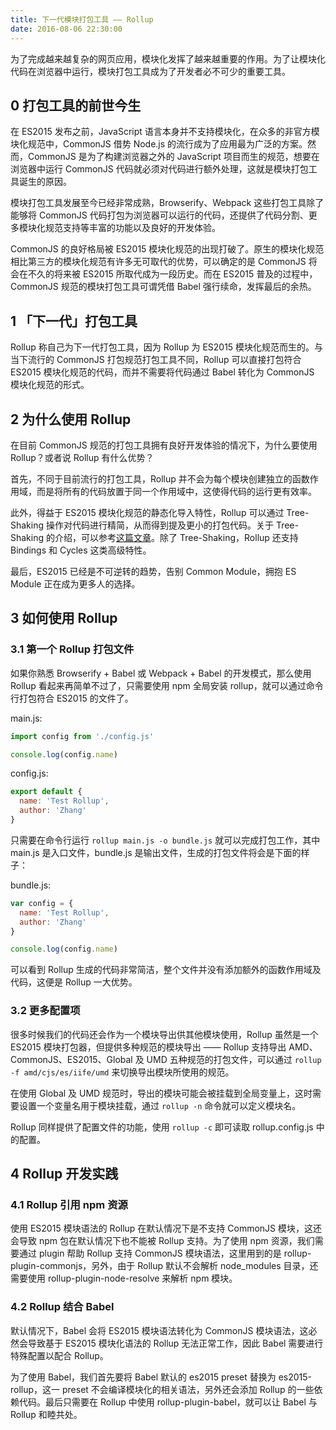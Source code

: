```yaml
---
title: 下一代模块打包工具 —— Rollup
date: 2016-08-06 22:30:00
---
```


为了完成越来越复杂的网页应用，模块化发挥了越来越重要的作用。为了让模块化代码在浏览器中运行，模块打包工具成为了开发者必不可少的重要工具。

<!--more-->

## 0 打包工具的前世今生

在 ES2015 发布之前，JavaScript 语言本身并不支持模块化，在众多的非官方模块化规范中，CommonJS 借势 Node.js 的流行成为了应用最为广泛的方案。然而，CommonJS 是为了构建浏览器之外的 JavaScript 项目而生的规范，想要在浏览器中运行 CommonJS 代码就必须对代码进行额外处理，这就是模块打包工具诞生的原因。

模块打包工具发展至今已经非常成熟，Browserify、Webpack 这些打包工具除了能够将 CommonJS 代码打包为浏览器可以运行的代码，还提供了代码分割、更多模块化规范支持等丰富的功能以及良好的开发体验。

CommonJS 的良好格局被 ES2015 模块化规范的出现打破了。原生的模块化规范相比第三方的模块化规范有许多无可取代的优势，可以确定的是 CommonJS 将会在不久的将来被 ES2015 所取代成为一段历史。而在 ES2015 普及的过程中，CommonJS 规范的模块打包工具可谓凭借 Babel 强行续命，发挥最后的余热。

## 1 「下一代」打包工具

Rollup 称自己为下一代打包工具，因为 Rollup 为 ES2015 模块化规范而生的。与当下流行的 CommonJS 打包规范打包工具不同，Rollup 可以直接打包符合 ES2015 模块化规范的代码，而并不需要将代码通过 Babel 转化为 CommonJS 模块化规范的形式。

## 2 为什么使用 Rollup

在目前 CommonJS 规范的打包工具拥有良好开发体验的情况下，为什么要使用 Rollup？或者说 Rollup 有什么优势？

首先，不同于目前流行的打包工具，Rollup 并不会为每个模块创建独立的函数作用域，而是将所有的代码放置于同一个作用域中，这使得代码的运行更有效率。

此外，得益于 ES2015 模块化规范的静态化导入特性，Rollup 可以通过 Tree-Shaking 操作对代码进行精简，从而得到提及更小的打包代码。关于 Tree-Shaking 的介绍，可以参考[这篇文章](/webpack-tree-shaking)。除了 Tree-Shaking，Rollup 还支持 Bindings 和 Cycles 这类高级特性。

最后，ES2015 已经是不可逆转的趋势，告别 Common Module，拥抱 ES Module 正在成为更多人的选择。

## 3 如何使用 Rollup

### 3.1 第一个 Rollup 打包文件

如果你熟悉 Browserify + Babel 或 Webpack + Babel 的开发模式，那么使用 Rollup 看起来再简单不过了，只需要使用 npm 全局安装 rollup，就可以通过命令行打包符合 ES2015 的文件了。

main.js:

```js
import config from './config.js'

console.log(config.name)
```

config.js:

```js
export default {
  name: 'Test Rollup',
  author: 'Zhang'
}
```

只需要在命令行运行 `rollup main.js -o bundle.js` 就可以完成打包工作，其中 main.js 是入口文件，bundle.js 是输出文件，生成的打包文件将会是下面的样子：

bundle.js:

```js
var config = {
  name: 'Test Rollup',
  author: 'Zhang'
}

console.log(config.name)
```

可以看到 Rollup 生成的代码非常简洁，整个文件并没有添加额外的函数作用域及代码，这便是 Rollup 一大优势。

### 3.2 更多配置项

很多时候我们的代码还会作为一个模块导出供其他模块使用，Rollup 虽然是一个 ES2015 模块打包器，但提供多种规范的模块导出 —— Rollup 支持导出 AMD、CommonJS、ES2015、Global 及 UMD 五种规范的打包文件，可以通过 `rollup -f amd/cjs/es/iife/umd` 来切换导出模块所使用的规范。

在使用 Global 及 UMD 规范时，导出的模块可能会被挂载到全局变量上，这时需要设置一个变量名用于模块挂载，通过 `rollup -n` 命令就可以定义模块名。

Rollup 同样提供了配置文件的功能，使用 `rollup -c` 即可读取 rollup.config.js 中的配置。

## 4 Rollup 开发实践

### 4.1 Rollup 引用 npm 资源

使用 ES2015 模块语法的 Rollup 在默认情况下是不支持 CommonJS 模块，这还会导致 npm 包在默认情况下也不能被 Rollup 支持。为了使用 npm 资源，我们需要通过 plugin 帮助 Rollup 支持 CommonJS 模块语法，这里用到的是 rollup-plugin-commonjs，另外，由于 Rollup 默认不会解析 node_modules 目录，还需要使用 rollup-plugin-node-resolve 来解析 npm 模块。

### 4.2 Rollup 结合 Babel

默认情况下，Babel 会将 ES2015 模块语法转化为 CommonJS 模块语法，这必然会导致基于 ES2015 模块化语法的 Rollup 无法正常工作，因此 Babel 需要进行特殊配置以配合 Rollup。

为了使用 Babel，我们首先要将 Babel 默认的 es2015 preset 替换为 es2015-rollup，这一 preset 不会编译模块化的相关语法，另外还会添加 Rollup 的一些依赖代码。最后只需要在 Rollup 中使用 rollup-plugin-babel，就可以让 Babel 与 Rollup 和睦共处。
